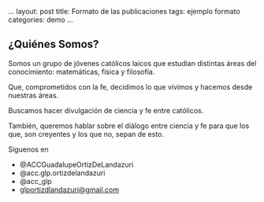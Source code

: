 ...
layout: post
title: Formato de las publicaciones
tags: ejemplo formato 
categories: demo
...

## ¿Quiénes Somos?

Somos un grupo de jóvenes católicos laicos que estudian distintas áreas del conocimiento: matemáticas, física y filosofía.

Que, comprometidos con la fe, decidimos lo que vivimos y hacemos desde nuestras áreas.

Buscamos hacer divulgación de ciencia y fe entre católicos.

También, queremos hablar sobre el diálogo entre ciencia y fe para que los que, son creyentes y los que no, sepan de esto.

Siguenos en 

- @ACCGuadalupeOrtizDeLandazuri
- @acc.glp.ortizdelandazuri
- @acc_glp
- glportizdlandazuri@gmail.com
